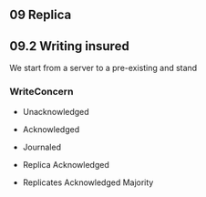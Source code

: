 ## 09 Replica

## 09.2 Writing insured

We start from a server to a pre-existing and stand

### WriteConcern

- Unacknowledged

- Acknowledged

- Journaled

- Replica Acknowledged

- Replicates Acknowledged Majority

